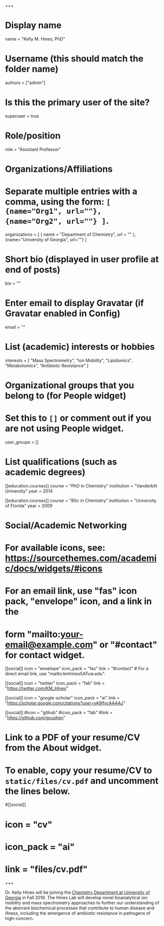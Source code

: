 +++
# Display name
name = "Kelly M. Hines, PhD"

# Username (this should match the folder name)
authors = ["admin"]

# Is this the primary user of the site?
superuser = true

# Role/position
role = "Assistant Professor"

# Organizations/Affiliations
#   Separate multiple entries with a comma, using the form: `[ {name="Org1", url=""}, {name="Org2", url=""} ]`.
organizations = [ { name = "Department of Chemistry", url = "" }, {name="University of Georgia", url=""} ]

# Short bio (displayed in user profile at end of posts)
bio = ""

# Enter email to display Gravatar (if Gravatar enabled in Config)
email = ""

# List (academic) interests or hobbies
interests = [
  "Mass Spectrometry",
  "Ion Mobility",
  "Lipidomics",
  "Metabolomics",
  "Antibiotic Resistance"
]

# Organizational groups that you belong to (for People widget)
#   Set this to `[]` or comment out if you are not using People widget.
user_groups = []

# List qualifications (such as academic degrees)
[[education.courses]]
  course = "PhD in Chemistry"
  institution = "Vanderbilt University"
  year = 2014

[[education.courses]]
  course = "BSc in Chemistry"
  institution = "University of Florida"
  year = 2009

# Social/Academic Networking
# For available icons, see: https://sourcethemes.com/academic/docs/widgets/#icons
#   For an email link, use "fas" icon pack, "envelope" icon, and a link in the
#   form "mailto:your-email@example.com" or "#contact" for contact widget.

[[social]]
  icon = "envelope"
  icon_pack = "fas"
  link = "#contact"  # For a direct email link, use "mailto:kmhines5ATuw.edu".

[[social]]
  icon = "twitter"
  icon_pack = "fab"
  link = "https://twitter.com/KM_Hines"

[[social]]
  icon = "google-scholar"
  icon_pack = "ai"
  link = "https://scholar.google.com/citations?user=vA9jfvcAAAAJ"

[[social]]
  #icon = "github"
  #icon_pack = "fab"
  #link = "https://github.com/gcushen"

# Link to a PDF of your resume/CV from the About widget.
# To enable, copy your resume/CV to `static/files/cv.pdf` and uncomment the lines below.
#[[social]]
#   icon = "cv"
#   icon_pack = "ai"
#   link = "files/cv.pdf"

+++

Dr. Kelly Hines will be joining the <a href="https://www.chem.uga.edu/" target="_blank">Chemistry Department at University of Georgia</a> in Fall 2019. The Hines Lab will develop novel bioanalytical ion mobility and mass spectrometry approaches to further our understanding of the aberrant biochemical processes that contribute to human disease and illness, including the emergence of antibiotic resistance in pathogens of high-concern.
